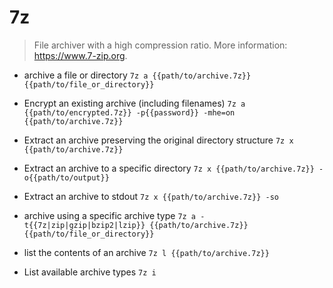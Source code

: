 # 7z
> File archiver with a high compression ratio.
> More information: <https://www.7-zip.org>.

- archive a file or directory
`7z a {{path/to/archive.7z}} {{path/to/file_or_directory}}`

- Encrypt an existing archive (including filenames)
`7z a {{path/to/encrypted.7z}} -p{{password}} -mhe=on {{path/to/archive.7z}}`

- Extract an archive preserving the original directory structure
`7z x {{path/to/archive.7z}}`

- Extract an archive to a specific directory
`7z x {{path/to/archive.7z}} -o{{path/to/output}}`

- Extract an archive to stdout
`7z x {{path/to/archive.7z}} -so`

- archive using a specific archive type
`7z a -t{{7z|zip|gzip|bzip2|lzip}} {{path/to/archive.7z}} {{path/to/file_or_directory}}`

- list the contents of an archive
`7z l {{path/to/archive.7z}}`

- List available archive types
`7z i`
